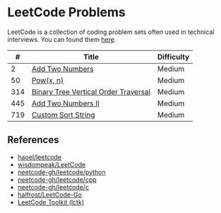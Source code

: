 # LeetCode Problems

LeetCode is a collection of coding problem sets often used in technical interviews. You can found them [here](https://leetcode.com/problemset/all/).

| # | Title | Difficulty |
|---| ----- | ---------- |
|2|[Add Two Numbers](add-two)|Medium|
|50|[Pow(x, n)](powx-n)|Medium|
|314|[Binary Tree Vertical Order Traversal](tree-314)|Medium|
|445|[Add Two Numbers II](add-two-ii)|Medium|
|719|[Custom Sort String](string-719)|Medium|

## References

* [haoel/leetcode](https://github.com/haoel/leetcode)
* [wisdompeak/LeetCode](https://github.com/wisdompeak/LeetCode)
* [neetcode-gh/leetcode/python](https://github.com/neetcode-gh/leetcode/tree/main/python)
* [neetcode-gh/leetcode/cpp](https://github.com/neetcode-gh/leetcode/tree/main/cpp)
* [neetcode-gh/leetcode/c](https://github.com/neetcode-gh/leetcode/tree/main/c)
* [halfrost/LeetCode-Go](https://github.com/halfrost/LeetCode-Go/tree/master/leetcode)
* [LeetCode Toolkit (lctk)](https://github.com/chengyutang/lctk)
